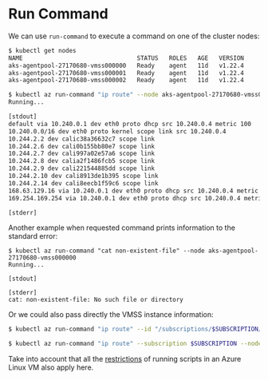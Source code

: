 # Run Command

We can use `run-command` to execute a command on one of the cluster nodes:

```bash
$ kubectl get nodes
NAME                                STATUS   ROLES   AGE   VERSION
aks-agentpool-27170680-vmss000000   Ready    agent   11d   v1.22.4
aks-agentpool-27170680-vmss000001   Ready    agent   11d   v1.22.4
aks-agentpool-27170680-vmss000002   Ready    agent   11d   v1.22.4

$ kubectl az run-command "ip route" --node aks-agentpool-27170680-vmss000000
Running...

[stdout]
default via 10.240.0.1 dev eth0 proto dhcp src 10.240.0.4 metric 100
10.240.0.0/16 dev eth0 proto kernel scope link src 10.240.0.4
10.244.2.2 dev calic38a36632c7 scope link
10.244.2.6 dev cali0b155bb80e7 scope link
10.244.2.7 dev cali997a02e57a6 scope link
10.244.2.8 dev calia2f1486fcb5 scope link
10.244.2.9 dev cali221544885dd scope link
10.244.2.10 dev cali8913de1b395 scope link
10.244.2.14 dev cali8eecb1f59c6 scope link
168.63.129.16 via 10.240.0.1 dev eth0 proto dhcp src 10.240.0.4 metric 100
169.254.169.254 via 10.240.0.1 dev eth0 proto dhcp src 10.240.0.4 metric 100

[stderr]
```

Another example when requested command prints information to the standard error:
```
$ kubectl az run-command "cat non-existent-file" --node aks-agentpool-27170680-vmss000000
Running...

[stdout]

[stderr]
cat: non-existent-file: No such file or directory
```

Or we could also pass directly the VMSS instance information:

```bash
$ kubectl az run-command "ip route" --id "/subscriptions/$SUBSCRIPTION/resourceGroups/$NODERESOURCEGROUP/providers/Microsoft.Compute/virtualMachineScaleSets/$VMSS/virtualmachines/$INSTANCEID"
```

```bash
$ kubectl az run-command "ip route" --subscription $SUBSCRIPTION --node-resource-group $NODERESOURCEGROUP --vmss $VMSS --instance-id $INSTANCEID
```

Take into account that all the
[restrictions](https://docs.microsoft.com/en-us/azure/virtual-machines/linux/run-command#restrictions)
of running scripts in an Azure Linux VM also apply here.